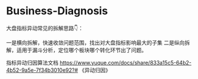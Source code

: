 # Business-Diagnosis

大盘指标异动常见的拆解思路👇： 

一是横向拆解，快速收敛问题范围，找出对大盘指标影响最大的子集 
二是纵向拆解，适用于漏斗分析，定位哪个板块哪个转化环节出了问题。

指标异动归因算法文档
https://www.yuque.com/docs/share/833a15c5-64b2-4b52-9a5e-7f34b3010e92?# 《异动归因》
